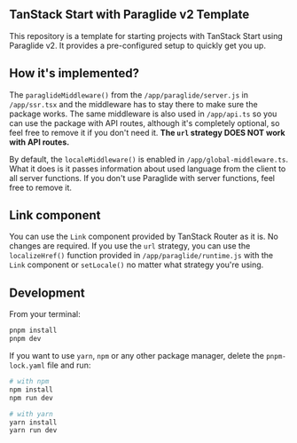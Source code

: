 ## TanStack Start with Paraglide v2 Template

This repository is a template for starting projects with TanStack Start using Paraglide v2. It provides a pre-configured setup to quickly get you up.

## How it's implemented?

The `paraglideMiddleware()` from the `/app/paraglide/server.js` in `/app/ssr.tsx` and the middleware has to stay there to make sure the package works. The same middleware is also used in `/app/api.ts` so you can use the package with API routes, although it's completely optional, so feel free to remove it if you don't need it. **The `url` strategy DOES NOT work with API routes.**

By default, the `localeMiddleware()` is enabled in `/app/global-middleware.ts`. What it does is it passes information about used language from the client to all server functions. If you don't use Paraglide with server functions, feel free to remove it.

## Link component

You can use the `Link` component provided by TanStack Router as it is. No changes are required. If you use the `url` strategy, you can use the `localizeHref()` function provided in `/app/paraglide/runtime.js` with the `Link` component or `setLocale()` no matter what strategy you're using.

## Development

From your terminal:

```sh
pnpm install
pnpm dev
```

If you want to use `yarn`, `npm` or any other package manager, delete the `pnpm-lock.yaml` file and run:

```sh
# with npm
npm install
npm run dev

# with yarn
yarn install
yarn run dev
```
